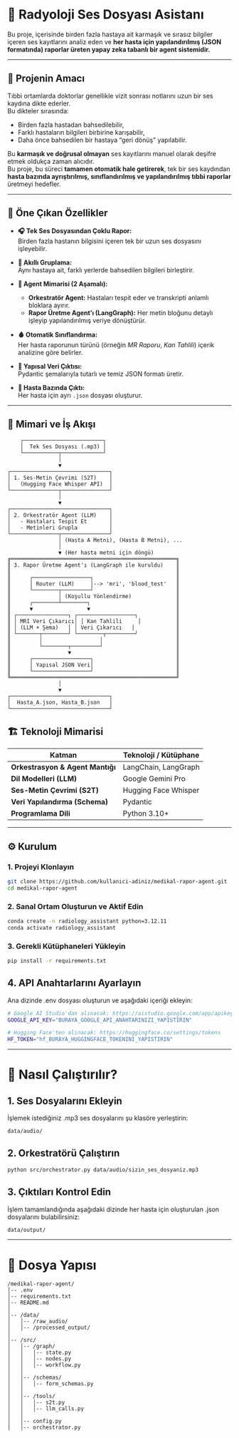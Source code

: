 # 🧠 Radyoloji Ses Dosyası Asistanı

Bu proje, içerisinde birden fazla hastaya ait karmaşık ve sırasız bilgiler içeren ses kayıtlarını analiz eden ve **her hasta için yapılandırılmış (JSON formatında) raporlar üreten yapay zeka tabanlı bir agent sistemidir.**

---

## 🎯 Projenin Amacı

Tıbbi ortamlarda doktorlar genellikle vizit sonrası notlarını uzun bir ses kaydına dikte ederler.  
Bu dikteler sırasında:
- Birden fazla hastadan bahsedilebilir,  
- Farklı hastaların bilgileri birbirine karışabilir,  
- Daha önce bahsedilen bir hastaya “geri dönüş” yapılabilir.  

Bu **karmaşık ve doğrusal olmayan** ses kayıtlarını manuel olarak deşifre etmek oldukça zaman alıcıdır.  
Bu proje, bu süreci **tamamen otomatik hale getirerek**, tek bir ses kaydından **hasta bazında ayrıştırılmış, sınıflandırılmış ve yapılandırılmış tıbbi raporlar** üretmeyi hedefler.

---

## 🚀 Öne Çıkan Özellikler

- **🎧 Tek Ses Dosyasından Çoklu Rapor:**  
  Birden fazla hastanın bilgisini içeren tek bir uzun ses dosyasını işleyebilir.

- **🧩 Akıllı Gruplama:**  
  Aynı hastaya ait, farklı yerlerde bahsedilen bilgileri birleştirir.

- **🤖 Agent Mimarisi (2 Aşamalı):**  
  - **Orkestratör Agent:** Hastaları tespit eder ve transkripti anlamlı bloklara ayırır.  
  - **Rapor Üretme Agent’ı (LangGraph):** Her metin bloğunu detaylı işleyip yapılandırılmış veriye dönüştürür.

- **🩸 Otomatik Sınıflandırma:**  
  Her hasta raporunun türünü (örneğin *MR Raporu*, *Kan Tahlili*) içerik analizine göre belirler.

- **🧱 Yapısal Veri Çıktısı:**  
  Pydantic şemalarıyla tutarlı ve temiz JSON formatı üretir.

- **📁 Hasta Bazında Çıktı:**  
  Her hasta için ayrı `.json` dosyası oluşturur.

---

## 🧬 Mimari ve İş Akışı

```text
    ┌─────────────────────────┐
    │  Tek Ses Dosyası (.mp3) │
    └───────────┬─────────────┘
                │
                ▼
┌───────────────────────────────┐
│ 1. Ses-Metin Çevrimi (S2T)    │
│   (Hugging Face Whisper API)  │
└───────────────┬───────────────┘
                │
                ▼
┌───────────────────────────────┐
│ 2. Orkestratör Agent (LLM)    │
│   - Hastaları Tespit Et       │
│   - Metinleri Grupla          │
└───────────────┬───────────────┘
                │ (Hasta A Metni), (Hasta B Metni), ...
                │
                ▼ (Her hasta metni için döngü)
╔════════════════════════════════════════════════════╗
║ 3. Rapor Üretme Agent'ı (LangGraph ile kuruldu)    ║
║                                                    ║
║      ┌──────────────────┐                          ║
║      │ Router (LLM)     │--> 'mri', 'blood_test'   ║
║      └────────┬─────────┘                          ║
║               │ (Koşullu Yönlendirme)              ║
║      ┌────────┴────────┐                           ║
║      ▼                 ▼                           ║
║ ┌────────────────┐ ┌──────────────────┐            ║
║ │ MRI Veri Çıkarıcı│ │ Kan Tahlili     │           ║
║ │ (LLM + Şema)   │ │ Veri Çıkarıcı   │             ║
║ └───────┬────────┘ └────────┬─────────┘            ║
║         │                  │                       ║
║         └────────┬─────────┘                       ║
║                  ▼                                 ║
║      ┌──────────────────┐                          ║
║      │ Yapısal JSON Veri│                          ║
║      └──────────────────┘                          ║
╚════════════════════════════════════════════════════╝
                │
                ▼
┌───────────────────────────────┐
│  Hasta_A.json, Hasta_B.json   │
└───────────────────────────────┘
```

## 🏗️ Teknoloji Mimarisi

| Katman | Teknoloji / Kütüphane |
|--------|------------------------|
| **Orkestrasyon & Agent Mantığı** | LangChain, LangGraph |
| **Dil Modelleri (LLM)** | Google Gemini Pro |
| **Ses-Metin Çevrimi (S2T)** | Hugging Face Whisper |
| **Veri Yapılandırma (Schema)** | Pydantic |
| **Programlama Dili** | Python 3.10+ |

---

## ⚙️ Kurulum

### 1. Projeyi Klonlayın
```bash
git clone https://github.com/kullanici-adiniz/medikal-rapor-agent.git
cd medikal-rapor-agent
```

### 2. Sanal Ortam Oluşturun ve Aktif Edin

```bash
conda create -n radiology_assistant python=3.12.11
conda activate radiology_assistant
```

### 3. Gerekli Kütüphaneleri Yükleyin

```bash
pip install -r requirements.txt
```

## 4. API Anahtarlarını Ayarlayın

Ana dizinde .env dosyası oluşturun ve aşağıdaki içeriği ekleyin:

```bash
# Google AI Studio'dan alınacak: https://aistudio.google.com/app/apikey
GOOGLE_API_KEY="BURAYA_GOOGLE_API_ANAHTARINIZI_YAPISTIRIN"

# Hugging Face'ten alınacak: https://huggingface.co/settings/tokens
HF_TOKEN="hf_BURAYA_HUGGINGFACE_TOKENINI_YAPISTIRIN"
```
---

# 🧩 Nasıl Çalıştırılır?
## 1. Ses Dosyalarını Ekleyin

İşlemek istediğiniz .mp3 ses dosyalarını şu klasöre yerleştirin:

```bash
data/audio/
```

## 2. Orkestratörü Çalıştırın

```bash
python src/orchestrator.py data/audio/sizin_ses_dosyaniz.mp3
```

## 3. Çıktıları Kontrol Edin

İşlem tamamlandığında aşağıdaki dizinde her hasta için oluşturulan .json dosyalarını bulabilirsiniz:

```bash
data/output/
```
---

# 📂 Dosya Yapısı

```text
/medikal-rapor-agent/
│-- .env
│-- requirements.txt
│-- README.md
│
│-- /data/
│   │-- /raw_audio/
│   │-- /processed_output/
│
│-- /src/
│   │-- /graph/
│   │   │-- state.py
│   │   │-- nodes.py
│   │   │-- workflow.py
│   │
│   │-- /schemas/
│   │   │-- form_schemas.py
│   │
│   │-- /tools/
│   │   │-- s2t.py
│   │   │-- llm_calls.py
│   │
│   │-- config.py
│   │-- orchestrator.py
```



